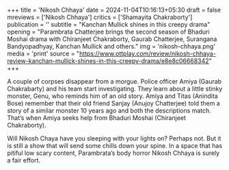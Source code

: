+++
title = 'Nikosh Chhaya'
date = 2024-11-04T10:16:13+05:30
draft = false
mreviews = ['Nikosh Chhaya']
critics = ['Shamayita Chakraborty']
publication = ''
subtitle = "Kanchan Mullick shines in this creepy drama"
opening = "Parambrata Chatterjee brings the second season of Bhaduri Moshai drama with Chiranjeet Chakraborty, Gaurab Chatterjee, Surangana Bandyopadhyay, Kanchan Mullick and others."
img = 'nikosh-chhaya.png'
media = 'print'
source = "https://www.ottplay.com/review/nikosh-chhaya-review-kanchan-mullick-shines-in-this-creepy-drama/e8e8c06668342"
+++

A couple of corpses disappear from a morgue. Police officer Amiya (Gaurab Chakrabarty) and his team start investigating. They learn about a little stinky monster, Genu, who reminds him of an old story. Amiya and Titas (Anindita Bose) remember that their old friend Sanjay (Anujoy Chatterjee) told them a story of a similar monster 10 years ago and both the descriptions match. That’s when Amiya seeks help from Bhaduri Moshai (Chiranjeet Chakraborty).

Will Nikosh Chaya have you sleeping with your lights on? Perhaps not. But it is still a show that will send some chills down your spine. In a space that has pitiful low scary content, Parambrata’s body horror Nikosh Chhaya is surely a fair effort.
